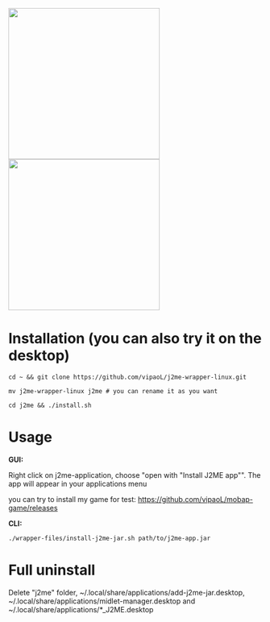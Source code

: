 <img src="https://user-images.githubusercontent.com/59665125/191324141-fbf88cd3-b9b9-4cb7-a3e2-71fca2eeaa7c.png" width="300"><img src="https://user-images.githubusercontent.com/59665125/191324339-cb580a37-f0c4-4621-92e8-d239c2083821.png" width="300">


# Installation (you can also try it on the desktop)
```
cd ~ && git clone https://github.com/vipaoL/j2me-wrapper-linux.git
```
```
mv j2me-wrapper-linux j2me # you can rename it as you want
```
```
cd j2me && ./install.sh
```
# Usage
**GUI:**

Right click on j2me-application, choose "open with "Install J2ME app"". The app will appear in your applications menu

you can try to install my game for test: https://github.com/vipaoL/mobap-game/releases

**CLI:**
```
./wrapper-files/install-j2me-jar.sh path/to/j2me-app.jar
```
# Full uninstall
Delete "j2me" folder, ~/.local/share/applications/add-j2me-jar.desktop, ~/.local/share/applications/midlet-manager.desktop and ~/.local/share/applications/*_J2ME.desktop
